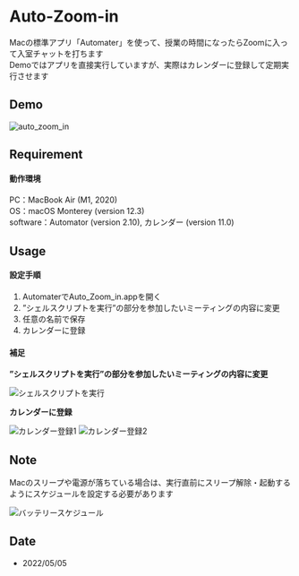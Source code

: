 # Auto-Zoom-in
Macの標準アプリ「Automater」を使って、授業の時間になったらZoomに入って入室チャットを打ちます<br>
Demoではアプリを直接実行していますが、実際はカレンダーに登録して定期実行させます

## Demo
![auto_zoom_in](https://user-images.githubusercontent.com/70145199/166935434-ed8dbb41-bd54-4bab-849b-72a4ed69f302.gif)

## Requirement
#### 動作環境
PC：MacBook Air (M1, 2020)<br>
OS：macOS Monterey (version 12.3)<br>
software：Automator (version 2.10), カレンダー (version 11.0)

## Usage
#### 設定手順
1. AutomaterでAuto_Zoom_in.appを開く
2. ”シェルスクリプトを実行”の部分を参加したいミーティングの内容に変更
3. 任意の名前で保存
4. カレンダーに登録
#### 補足
**”シェルスクリプトを実行”の部分を参加したいミーティングの内容に変更**

![シェルスクリプトを実行](https://user-images.githubusercontent.com/70145199/166946363-51e54c05-6d42-4546-96ed-f2fad587e8a4.png)<br>

**カレンダーに登録**

![カレンダー登録1](https://user-images.githubusercontent.com/70145199/166946766-5d5b279f-1d2c-4d54-8404-2a00ecd07eee.png)
![カレンダー登録2](https://user-images.githubusercontent.com/70145199/166946783-ee5cf661-24e6-4f5b-b556-6bacf378eb30.png)

## Note
Macのスリープや電源が落ちている場合は、実行直前にスリープ解除・起動するようにスケジュールを設定する必要があります

![バッテリースケジュール](https://user-images.githubusercontent.com/70145199/166949844-eb507e4e-039e-4c5e-b80b-e38e352703ba.png)

## Date
* 2022/05/05
